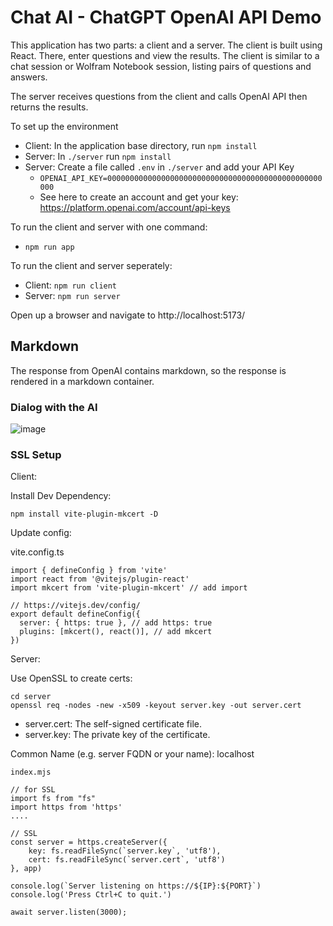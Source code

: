 # Chat AI - ChatGPT OpenAI API Demo

This application has two parts:  a client and a server.  The client is built using React.  There, enter questions and view the results.  The client is similar to a chat session or Wolfram Notebook session, listing pairs of questions and answers. 

The server receives questions from the client and calls OpenAI API then returns the results.

To set up the environment

- Client: In the application base directory, run `npm install`
- Server: In `./server` run `npm install`
- Server: Create a file called `.env` in `./server` and add your API Key
    - `OPENAI_API_KEY=000000000000000000000000000000000000000000000000000`
    - See here to create an account and get your key: https://platform.openai.com/account/api-keys

To run the client and server with one command: 

- `npm run app`

To run the client and server seperately: 

- Client: `npm run client`
- Server: `npm run server`

Open up a browser and navigate to http://localhost:5173/

## Markdown

The response from OpenAI contains markdown, so the response is rendered in a markdown container.

### Dialog with the AI

![image](https://user-images.githubusercontent.com/2509012/226797350-539a611a-8467-43d0-8870-f95a90b72688.png)


### SSL Setup

Client:

Install Dev Dependency:

`npm install vite-plugin-mkcert -D`

Update config:

vite.config.ts
```
import { defineConfig } from 'vite'
import react from '@vitejs/plugin-react'
import mkcert from 'vite-plugin-mkcert' // add import

// https://vitejs.dev/config/
export default defineConfig({
  server: { https: true }, // add https: true
  plugins: [mkcert(), react()], // add mkcert
})
```

Server:

Use OpenSSL to create certs:

```
cd server
openssl req -nodes -new -x509 -keyout server.key -out server.cert
```

- server.cert: The self-signed certificate file.
- server.key: The private key of the certificate.

Common Name (e.g. server FQDN or your name): localhost

`index.mjs`

```
// for SSL
import fs from "fs"
import https from 'https'
....

// SSL
const server = https.createServer({
    key: fs.readFileSync(`server.key`, 'utf8'),
    cert: fs.readFileSync(`server.cert`, 'utf8')
}, app)

console.log(`Server listening on https://${IP}:${PORT}`)
console.log('Press Ctrl+C to quit.')

await server.listen(3000);
```